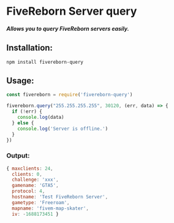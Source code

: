 # FiveReborn Server query
##### Allows you to query FiveReborn servers easily.

## Installation:
`npm install fivereborn-query`

## Usage:

```javascript
const fivereborn = require('fivereborn-query')

fivereborn.query("255.255.255.255", 30120, (err, data) => {
  if (!err) {
    console.log(data)
  } else {
    console.log('Server is offline.')
  }
})
```

### Output:

```javascript
{ maxclients: 24,
  clients: 0,
  challenge: 'xxx',
  gamename: 'GTA5',
  protocol: 4,
  hostname: 'Test FiveReborn Server',
  gametype: 'Freeroam',
  mapname: 'fivem-map-skater',
  iv: -1688173451 }
```

